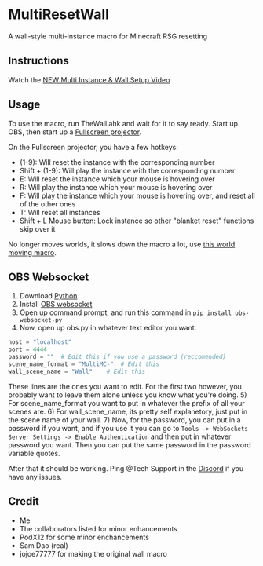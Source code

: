 # MultiResetWall

A wall-style multi-instance macro for Minecraft RSG resetting

## Instructions

Watch the [NEW Multi Instance & Wall Setup Video](https://youtu.be/0xAHMW93MQw)

## Usage

To use the macro, run TheWall.ahk and wait for it to say ready. Start up OBS, then start up a [Fullscreen projector](https://youtu.be/9YqZ6Ogv3rk).

On the Fullscreen projector, you have a few hotkeys: 
- (1-9): Will reset the instance with the corresponding number
- Shift + (1-9): Will play the instance with the corresponding number
- E: Will reset the instance which your mouse is hovering over
- R: Will play the instance which your mouse is hovering over
- F: Will play the instance which your mouse is hovering over, and reset all of the other ones
- T: Will reset all instances
- Shift + L Mouse button: Lock instance so other "blanket reset" functions skip over it

No longer moves worlds, it slows down the macro a lot, use [this world moving macro](https://gist.github.com/Specnr/f7a5450d932a1277fdcd6c141ad7bf6a).

## OBS Websocket

1) Download [Python](https://www.python.org/downloads/)
2) Install [OBS websocket](https://obsproject.com/forum/resources/obs-websocket-remote-control-obs-studio-from-websockets.466/)
3) Open up command prompt, and run this command in `pip install obs-websocket-py`
4) Now, open up obs.py in whatever text editor you want. 
```python
host = "localhost"
port = 4444
password = ""  # Edit this if you use a password (reccomended)
scene_name_format = "MultiMC-"  # Edit this
wall_scene_name = "Wall"    # Edit this
```
These lines are the ones you want to edit. For the first two however, you probably want to leave them alone unless you know what you're doing.
5) For scene_name_format you want to put in whatever the prefix of all your scenes are. 
6) For wall_scene_name, its pretty self explanetory, just put in the scene name of your wall.
7) Now, for the password, you can put in a password if you want, and if you use it you can go to `Tools -> WebSockets Server Settings -> Enable Authentication` and then put in whatever password you want. Then you can put the same password in the password variable quotes.

After that it should be working. Ping @Tech Support in the [Discord](https://discord.gg/tXxwrYw) if you have any issues.  

## Credit

- Me
- The collaborators listed for minor enhancements
- PodX12 for some minor enchancements
- Sam Dao (real)
- jojoe77777 for making the original wall macro
